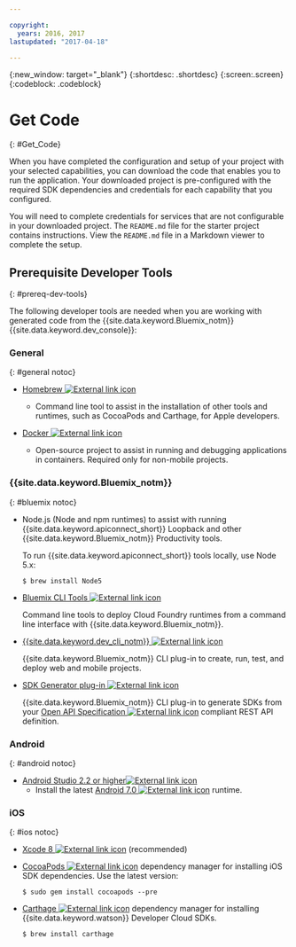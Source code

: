 ```yaml
---

copyright:
  years: 2016, 2017
lastupdated: "2017-04-18"

---
```

{:new_window: target="_blank"}
{:shortdesc: .shortdesc}
{:screen:.screen}
{:codeblock: .codeblock}

# Get Code
{: #Get_Code}

When you have completed the configuration and setup of your project with your selected capabilities, you can download the code that enables you to run the application. Your downloaded project is pre-configured with the required SDK dependencies and credentials for each capability that you configured.

You will need to complete credentials for services that are not configurable in your downloaded project. The `README.md` file for the starter project contains instructions. View the `README.md` file in a Markdown viewer to complete the setup.

## Prerequisite Developer Tools
{: #prereq-dev-tools}

The following developer tools are needed when you are working with generated code from the {{site.data.keyword.Bluemix_notm}} {{site.data.keyword.dev_console}}:


### General
{: #general notoc}

* [Homebrew ![External link icon](../icons/launch-glyph.svg "External link icon")](http://brew.sh/)
	* Command line tool to assist in the installation of other tools and runtimes, such as CocoaPods and Carthage, for Apple developers.

* [Docker ![External link icon](../icons/launch-glyph.svg "External link icon")](https://www.docker.com/get-docker)
	* Open-source project to assist in running and debugging applications in containers. Required only for non-mobile projects.

### {{site.data.keyword.Bluemix_notm}}
{: #bluemix notoc}

* Node.js (Node and npm runtimes) to assist with running {{site.data.keyword.apiconnect_short}} Loopback and other {{site.data.keyword.Bluemix_notm}} Productivity tools.

	To run {{site.data.keyword.apiconnect_short}} tools locally, use Node 5.x:
	
	```
	$ brew install Node5
	```

* [Bluemix CLI Tools ![External link icon](../icons/launch-glyph.svg "External link icon")](http://clis.ng.bluemix.net/ui/home.html)

   Command line tools to deploy Cloud Foundry runtimes from a command line interface with {{site.data.keyword.Bluemix_notm}}.  

* [{{site.data.keyword.dev_cli_notm}} ![External link icon](../icons/launch-glyph.svg "External link icon")](dev_cli.html)

	{{site.data.keyword.Bluemix_notm}} CLI plug-in to create, run, test, and deploy web and mobile projects.
	
* [SDK Generator plug-in ![External link icon](../icons/launch-glyph.svg "External link icon")](sdk_cli.html)

	{{site.data.keyword.Bluemix_notm}} CLI plug-in to generate SDKs from your [Open API Specification ![External link icon](../icons/launch-glyph.svg "External link icon")](https://www.openapis.org/) compliant REST API definition.

### Android
{: #android notoc}

* [Android Studio 2.2 or higher![External link icon](../icons/launch-glyph.svg "External link icon")](https://developer.android.com/studio)
	* Install the latest [Android 7.0 ![External link icon](../icons/launch-glyph.svg "External link icon")](https://www.android.com/versions/nougat-7-0/) runtime.

### iOS
{: #ios notoc}

* [Xcode 8 ![External link icon](../icons/launch-glyph.svg "External link icon")](https://developer.apple.com/xcode/) (recommended)

<!-- * Install the latest [iOS 10 ![External link icon](../icons/launch-glyph.svg "External link icon")](http://www.apple.com/ios/ios-10/) runtime.
-->
* [CocoaPods ![External link icon](../icons/launch-glyph.svg "External link icon")](https://cocoapods.org/) dependency manager for installing iOS SDK dependencies. Use the latest version:

	```
	$ sudo gem install cocoapods --pre
	```
* [Carthage ![External link icon](../icons/launch-glyph.svg "External link icon")](https://github.com/Carthage/Carthage) dependency manager for installing {{site.data.keyword.watson}} Developer Cloud SDKs.

	```
	$ brew install carthage
	```
